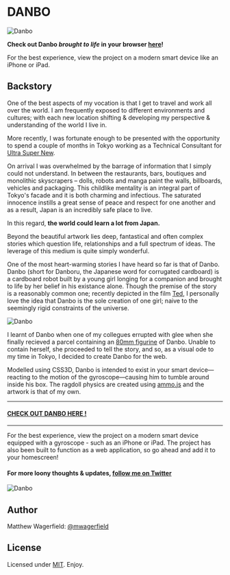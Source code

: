 # DANBO

![Danbo][help]

**Check out Danbo *brought to life* in your browser [here][demo]!**

For the best experience, view the project on a modern smart device like an
iPhone or iPad.

## Backstory

One of the best aspects of my vocation is that I get to travel and work all over
the world. I am frequently exposed to different environments and cultures; with
each new location shifting & developing my perspective & understanding of the
world I live in.

More recently, I was fortunate enough to be presented with the opportunity to
spend a couple of months in Tokyo working as a Technical Consultant for
[Ultra Super New][usn].

On arrival I was overwhelmed by the barrage of information that I simply could
not understand. In between the restaurants, bars, boutiques and monolithic
skyscrapers – dolls, robots and manga paint the walls, billboards, vehicles and
packaging. This childlike mentality is an integral part of Tokyo's facade and
it is both charming and infectious. The saturated innocence instills a great
sense of peace and respect for one another and as a result, Japan is an
incredibly safe place to live.

In this regard, **the world could learn a lot from Japan.**

Beyond the beautiful artwork lies deep, fantastical and often complex stories
which question life, relationships and a full spectrum of ideas. The leverage of
this medium is quite simply wonderful.

One of the most heart-warming stories I have heard so far is that of Danbo.
Danbo (short for Danboru, the Japanese word for corrugated cardboard) is a
cardboard robot built by a young girl longing for a companion and brought to
life by her belief in his existance alone. Though the premise of the story is a
reasonably common one; recently depicted in the film [Ted][ted], I personally
love the idea that Danbo is the sole creation of one girl; naive to the seemingly
rigid constraints of the universe.

![Danbo][yotsuba]

I learnt of Danbo when one of my collegues errupted with glee when she finally
recieved a parcel containing an [80mm figurine][amazon] of Danbo. Unable to
contain herself, she proceeded to tell the story, and so, as a visual ode to my
time in Tokyo, I decided to create Danbo for the web.

Modelled using CSS3D, Danbo is intended to exist in your smart device—reacting
to the motion of the gyroscope—causing him to tumble around inside his box. The
ragdoll physics are created using [ammo.js][ammo] and the artwork is that of my
own.

---

#### [CHECK OUT DANBO HERE !][demo]

---

For the best experience, view the project on a modern smart device equipped with
a gyroscope - such as an iPhone or iPad. The project has also been built to
function as a web application, so go ahead and add it to your homescreen!

#### For more loony thoughts & updates, [follow me on Twitter][twitter]

![Danbo][shoes]

## Author

Matthew Wagerfield: [@mwagerfield][twitter]

## License

Licensed under [MIT][mit]. Enjoy.

[demo]: http://wagerfield.github.com/danbo/
[twitter]: http://twitter.com/mwagerfield
[mit]: http://www.opensource.org/licenses/mit-license.php
[help]: http://farm3.staticflickr.com/2795/4522244501_42029bd8be_b.jpg
[yotsuba]: http://farm9.staticflickr.com/8017/7159970615_94287b6770_z.jpg
[shoes]: http://d75822.medialib.glogster.com/adeesyagausper/media/2f/2f5fd06f67f2234eebde2d27337f0318a020f8ae/shoes.jpg
[usn]: http://ultrasupernew.com/
[ted]: http://www.imdb.com/title/tt1637725/
[amazon]: http://www.amazon.com/Revoltech-Danboard-Yotsuba-Amazon-co-jp-Version/dp/B001R23RS2/ref=sr_1_1?s=toys-and-games&ie=UTF8&qid=1375591136&sr=1-1&keywords=danbo
[ammo]: https://github.com/kripken/ammo.js/
